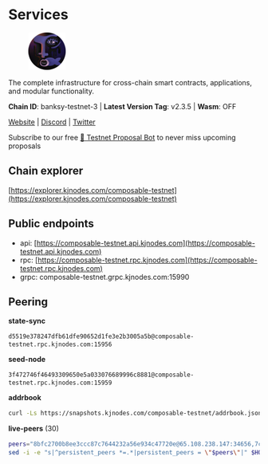 # Services

<figure><img src="https://raw.githubusercontent.com/kj89/cosmos-images/main/logos/composable.png" alt=""><figcaption></figcaption></figure>

The complete infrastructure for cross-chain smart  contracts, applications, and modular functionality.

**Chain ID**: banksy-testnet-3 | **Latest Version Tag**: v2.3.5 | **Wasm**: OFF

[Website](https://www.composable.finance) | [Discord](https://discord.gg/composable) | [Twitter](https://twitter.com/ComposableFin)



Subscribe to our free [🤖 Testnet Proposal Bot](https://t.me/kjnodes_testnet_proposal_bot) to never miss upcoming proposals


## Chain explorer
[https://explorer.kjnodes.com/composable-testnet](https://explorer.kjnodes.com/composable-testnet)

## Public endpoints

* api: [https://composable-testnet.api.kjnodes.com](https://composable-testnet.api.kjnodes.com)
* rpc: [https://composable-testnet.rpc.kjnodes.com](https://composable-testnet.rpc.kjnodes.com)
* grpc: composable-testnet.grpc.kjnodes.com:15990

## Peering

**state-sync**

```text
d5519e378247dfb61dfe90652d1fe3e2b3005a5b@composable-testnet.rpc.kjnodes.com:15956
```

**seed-node**

```text
3f472746f46493309650e5a033076689996c8881@composable-testnet.rpc.kjnodes.com:15959
```

**addrbook**
```bash
curl -Ls https://snapshots.kjnodes.com/composable-testnet/addrbook.json > $HOME/.banksy/config/addrbook.json
```

**live-peers** (30)
```bash
peers="8bfc2700b8ee3ccc87c7644232a56e934c47720e@65.108.238.147:34656,7c064eeb99a5da5b1fe8ffc78c9ff8b5a9f3eda3@85.239.233.241:15956,e6a21ccb5175df638723eec2bc4f6ed95717acd3@135.181.216.54:3050,4b398ed5ecdd938ab8332b2722dfb6dbcd9a69fe@207.180.249.127:26616,117dea3045bce3a1bc4b0b59ed01a9be88df6815@65.108.124.121:60656,f458da361f5934ee8d44e2ac1136bfa56f13b005@139.59.226.152:26656,364b8245e72f083b0aa3e0d59b832020b66e9e9d@65.109.80.150:21500,1f3bc143690c465800406a7b6c2898d4f0adebe6@65.21.91.160:27111,de2410e83b86e74a4569e0c120846b67c204f5bc@65.108.226.183:22256,a3ddd1ffc5d24bd12fc4b2af5d2769776f5ce67d@65.109.92.240:21206,df49f4fee2fe62bc0ca8c27ee0dbae3f0abec98f@46.38.232.86:24656,99004e3251209542b30c7502a7c35b1d574cd3ae@195.3.221.16:26656,0a147702eea1e80c46b9a565f558f70ec5110f4b@65.109.92.148:46656,d2deff06cf95c0d016d8f65822e1c74ce2af9def@95.217.58.111:26656,5c2a752c9b1952dbed075c56c600c3a79b58c395@195.3.220.21:26976,eba3bc4613f3dac61201374ce09bee1fad00dc54@51.91.219.141:44003,b2ab46fe515d0ede14bbe37b16a24bfdf67c8a5b@167.235.7.34:56656,8f912ac69f9e36f7db9ec98879062f25b010484d@203.96.179.106:36656,0038c200adc435ad9a21cde4e945fe2f48f405ff@65.108.233.102:34656,b932185cd8f4a3d8d0dd9a01a78e2d489a99c074@144.76.174.27:26656,181af018614789da4e785937f5d2bf13e368e6da@65.108.232.182:19656,4d3873e7d858f2cb710fea20c88445ef97d3ae60@37.27.17.146:19656,c2dbb5dbf1c9382e2eebe2a0ceeff0b4fc57f8ce@65.109.60.19:36656,8390e4faca502620c177edcb8ee6ef7e57b5fcab@65.109.33.48:21656,783e682b38c0565082fe5d897b24feebf687c52b@65.108.13.154:37656,f86f691caf126ab0df6101d8748cf3313c99bbb6@78.31.64.11:26356,76bde904c1f177a2c8c1123150073be38c27ad5f@75.119.146.244:26656,d9c51e0053fc0a0b1bcd0ba3880d8c70f49f496f@65.109.28.226:24656,d5519e378247dfb61dfe90652d1fe3e2b3005a5b@65.109.68.190:15956,f306956520010c5ddd0e67c69f61f1de3fa91552@88.198.52.46:22256"
sed -i -e "s|^persistent_peers *=.*|persistent_peers = \"$peers\"|" $HOME/.banksy/config/config.toml
```
